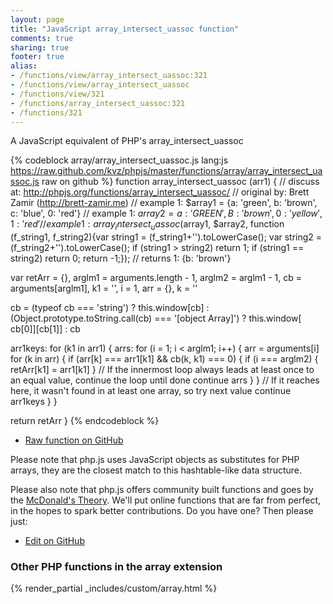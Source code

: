 ```yaml
---
layout: page
title: "JavaScript array_intersect_uassoc function"
comments: true
sharing: true
footer: true
alias:
- /functions/view/array_intersect_uassoc:321
- /functions/view/array_intersect_uassoc
- /functions/view/321
- /functions/array_intersect_uassoc:321
- /functions/321
---
```

<!-- Generated by Rakefile:build -->
A JavaScript equivalent of PHP's array_intersect_uassoc

{% codeblock array/array_intersect_uassoc.js lang:js https://raw.github.com/kvz/phpjs/master/functions/array/array_intersect_uassoc.js raw on github %}
function array_intersect_uassoc (arr1) {
  //  discuss at: http://phpjs.org/functions/array_intersect_uassoc/
  // original by: Brett Zamir (http://brett-zamir.me)
  //   example 1: $array1 = {a: 'green', b: 'brown', c: 'blue', 0: 'red'}
  //   example 1: $array2 = {a: 'GREEN', B: 'brown', 0: 'yellow', 1: 'red'}
  //   example 1: array_intersect_uassoc($array1, $array2, function (f_string1, f_string2){var string1 = (f_string1+'').toLowerCase(); var string2 = (f_string2+'').toLowerCase(); if (string1 > string2) return 1; if (string1 == string2) return 0; return -1;});
  //   returns 1: {b: 'brown'}

  var retArr = {},
    arglm1 = arguments.length - 1,
    arglm2 = arglm1 - 1,
    cb = arguments[arglm1],
    k1 = '',
    i = 1,
    arr = {},
    k = ''

  cb = (typeof cb === 'string') ? this.window[cb] : (Object.prototype.toString.call(cb) === '[object Array]') ? this.window[
    cb[0]][cb[1]] : cb

  arr1keys: for (k1 in arr1) {
    arrs: for (i = 1; i < arglm1; i++) {
      arr = arguments[i]
      for (k in arr) {
        if (arr[k] === arr1[k1] && cb(k, k1) === 0) {
          if (i === arglm2) {
            retArr[k1] = arr1[k1]
          }
          // If the innermost loop always leads at least once to an equal value, continue the loop until done
          continue arrs
        }
      }
      // If it reaches here, it wasn't found in at least one array, so try next value
      continue arr1keys
    }
  }

  return retArr
}
{% endcodeblock %}

 - [Raw function on GitHub](https://github.com/kvz/phpjs/blob/master/functions/array/array_intersect_uassoc.js)

Please note that php.js uses JavaScript objects as substitutes for PHP arrays, they are 
the closest match to this hashtable-like data structure. 

Please also note that php.js offers community built functions and goes by the 
[McDonald's Theory](https://medium.com/what-i-learned-building/9216e1c9da7d). We'll put online 
functions that are far from perfect, in the hopes to spark better contributions. 
Do you have one? Then please just: 

 - [Edit on GitHub](https://github.com/kvz/phpjs/edit/master/functions/array/array_intersect_uassoc.js)


### Other PHP functions in the array extension
{% render_partial _includes/custom/array.html %}
